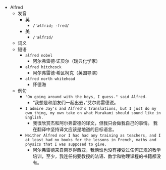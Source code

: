 - Alfred
  - 发音
    - 英
      - `/'ælfrid; -fred/`
    - 美
      - `/'ælfrɪd/`
  - 词义
  - 短语
    - `alfred nobel`
      - 阿尔弗雷德·诺贝尔（瑞典化学家） 
    - `alfred hitchcock`
      - 阿尔弗雷德·希区柯克（英国导演） 
    - `alfred north whitehead`
      - 怀德海 
  - 例句
    - `"On going around with the boys, I guess." said Alfred.`
      - “我想是和朋友们一起出去，”艾尔弗雷德说。
    - `I admire Jay's and Alfred's translations, but I just do my own thing, my own take on what Murakami should sound like in English.`
      - 我很欣赏杰和阿尔弗雷德的译文，但我只会做我自己的事情。 我在翻译中坚持译文应该是地道的目标语言。
    - `Neither Alfred nor I had had any training as teachers, and I at least had no books for the lessons in French, maths and physics that I was supposed to give.`
      - 阿尔弗雷德来自南罗得西亚，我俩谁也没有接受过任何正规的教学培训，至少，我连任何要教授的法语、数学和物理课程的书籍都没有。

